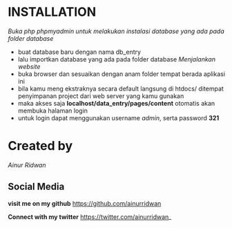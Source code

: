 # INSTALLATION
*Buka php phpmyadmin untuk melakukan instalasi database yang ada pada folder database*
* buat database baru dengan nama db_entry
* lalu importkan database yang ada pada folder database
_Menjalankan website_
* buka browser dan sesuaikan dengan anam folder tempat berada aplikasi ini
* bila kamu meng ekstraknya secara default langsung di htdocs/ ditempat penyimpanan project dari web server yang kamu gunakan
* maka akses saja **localhost/data_entry/pages/content** otomatis akan membuka halaman login
* untuk login dapat menggunakan username _admin_, serta password **321**

# Created by
*Ainur Ridwan*

## Social Media
**visit me on my github**
https://github.com/ainurridwan

**Connect with my twitter**
https://twitter.com/ainurridwan_




